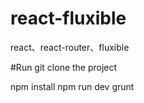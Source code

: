 # react-fluxible
react、react-router、fluxible

#Run
   git clone the project

   
   npm install
   npm run dev
   grunt
